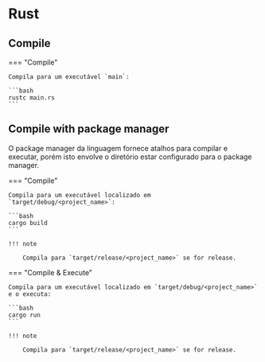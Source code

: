 # Rust

## Compile

=== "Compile"
    
    Compila para um executável `main`:  
    
    ```bash
    rustc main.rs
    ```

## Compile with package manager

O package manager da linguagem fornece atalhos para compilar e executar, porém isto envolve o diretório estar configurado para o package manager.  

=== "Compile"
    
    Compila para um executável localizado em `target/debug/<project_name>`:  
    
    ```bash
    cargo build
    ```
    
    !!! note
    
        Compila para `target/release/<project_name>` se for release.

=== "Compile & Execute"
    
    Compila para um executável localizado em `target/debug/<project_name>` e o executa:  
    
    ```bash
    cargo run
    ```
    
    !!! note
    
        Compila para `target/release/<project_name>` se for release.